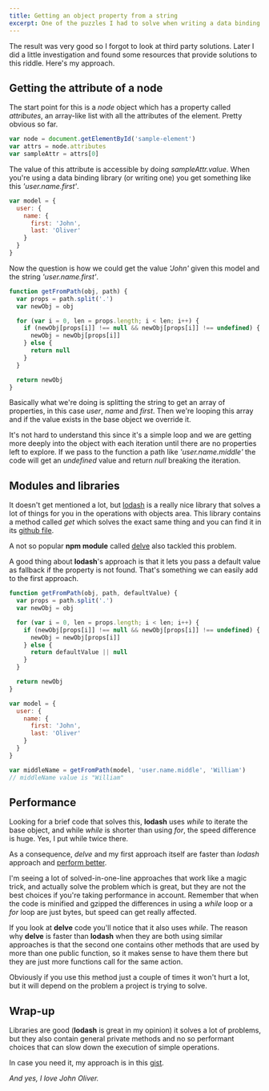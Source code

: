 ```yaml
---
title: Getting an object property from a string
excerpt: One of the puzzles I had to solve when writing a data binding script was how to get the value of a property from the value of an attribute. As always, I decided to go my own way before looking for other solutions.
---
```


The result was very good so I forgot to look at third party solutions. Later I did a little investigation and found some resources that provide solutions to this riddle. Here's my approach.

## Getting the attribute of a node

The start point for this is a _node_ object which has a property called _attributes_, an array-like list with all the attributes of the element. Pretty obvious so far.

```js
var node = document.getElementById('sample-element')
var attrs = node.attributes
var sampleAttr = attrs[0]
```

The value of this attribute is accessible by doing _sampleAttr.value_. When you're using a data binding library (or writing one) you get something like this _'user.name.first'_.

```js
var model = {
  user: {
    name: {
      first: 'John',
      last: 'Oliver'
    }
  }
}
```

Now the question is how we could get the value _'John'_ given this model and the string _'user.name.first'_.

```js
function getFromPath(obj, path) {
  var props = path.split('.')
  var newObj = obj

  for (var i = 0, len = props.length; i < len; i++) {
    if (newObj[props[i]] !== null && newObj[props[i]] !== undefined) {
      newObj = newObj[props[i]]
    } else {
      return null
    }
  }

  return newObj
}
```

Basically what we're doing is splitting the string to get an array of properties, in this case _user_, _name_ and _first_. Then we're looping this array and if the value exists in the base object we override it.

It's not hard to understand this since it's a simple loop and we are getting more deeply into the object with each iteration until there are no properties left to explore. If we pass to the function a path like _'user.name.middle'_ the code will get an _undefined_ value and return _null_ breaking the iteration.

## Modules and libraries

It doesn't get mentioned a lot, but <a href="https://lodash.com/" target="_blank">lodash</a> is a really nice library that solves a lot of things for you in the operations with objects area. This library contains a method called _get_ which solves the exact same thing and you can find it in its <a href="https://github.com/lodash/lodash/blob/master/lodash.js#L9386" target="_blank">github file</a>.

A not so popular **npm module** called <a href="https://www.npmjs.com/package/delve" target="_blank">delve</a> also tackled this problem.

A good thing about **lodash**'s approach is that it lets you pass a default value as fallback if the property is not found. That's something we can easily add to the first approach.

```js
function getFromPath(obj, path, defaultValue) {
  var props = path.split('.')
  var newObj = obj

  for (var i = 0, len = props.length; i < len; i++) {
    if (newObj[props[i]] !== null && newObj[props[i]] !== undefined) {
      newObj = newObj[props[i]]
    } else {
      return defaultValue || null
    }
  }

  return newObj
}

var model = {
  user: {
    name: {
      first: 'John',
      last: 'Oliver'
    }
  }
}

var middleName = getFromPath(model, 'user.name.middle', 'William')
// middleName value is "William"
```

## Performance

Looking for a brief code that solves this, **lodash** uses _while_ to iterate the base object, and while _while_ is shorter than using _for_, the speed difference is huge. Yes, I put while twice there.

As a consequence, _delve_ and my first approach itself are faster than _lodash_ approach and <a href="http://jsperf.com/lodash-get-vs-monster-method/2" target="_blank">perform better</a>.

I'm seeing a lot of solved-in-one-line approaches that work like a magic trick, and actually solve the problem which is great, but they are not the best choices if you're taking performance in account. Remember that when the code is minified and gzipped the differences in using a _while_ loop or a _for_ loop are just bytes, but speed can get really affected.

If you look at **delve** code you'll notice that it also uses _while_. The reason why **delve** is faster than **lodash** when they are both using similar approaches is that the second one contains other methods that are used by more than one public function, so it makes sense to have them there but they are just more functions call for the same action.

Obviously if you use this method just a couple of times it won't hurt a lot, but it will depend on the problem a project is trying to solve.

## Wrap-up

Libraries are good (**lodash** is great in my opinion) it solves a lot of problems, but they also contain general private methods and no so performant choices that can slow down the execution of simple operations.

In case you need it, my approach is in this [gist](//gist.github.com/jeremenichelli/63b75db9434272b16d1d).

_And yes, I love John Oliver._
